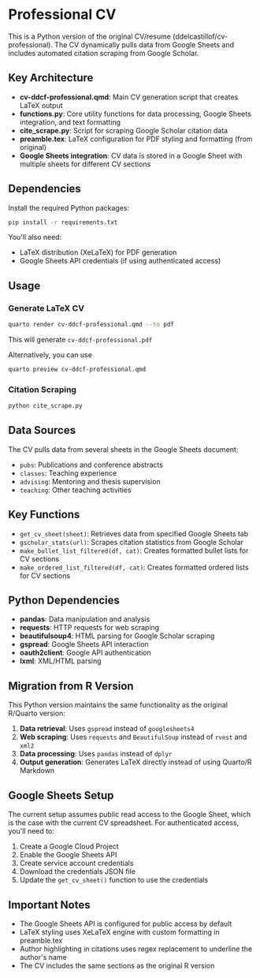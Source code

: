 # Professional CV

This is a Python version of the original CV/resume (ddelcastillof/cv-professional). The CV dynamically pulls data from Google Sheets and includes automated citation scraping from Google Scholar.

## Key Architecture

- **cv-ddcf-professional.qmd**: Main CV generation script that creates LaTeX output
- **functions.py**: Core utility functions for data processing, Google Sheets integration, and text formatting
- **cite_scrape.py**: Script for scraping Google Scholar citation data
- **preamble.tex**: LaTeX configuration for PDF styling and formatting (from original)
- **Google Sheets integration**: CV data is stored in a Google Sheet with multiple sheets for different CV sections

## Dependencies

Install the required Python packages:

```bash
pip install -r requirements.txt
```

You'll also need:
- LaTeX distribution (XeLaTeX) for PDF generation
- Google Sheets API credentials (if using authenticated access)

## Usage

### Generate LaTeX CV

```bash
quarto render cv-ddcf-professional.qmd --to pdf
```

This will generate `cv-ddcf-professional.pdf`

Alternatively, you can use

```bash
quarto preview cv-ddcf-professional.qmd
```

### Citation Scraping

```bash
python cite_scrape.py
```

## Data Sources

The CV pulls data from several sheets in the Google Sheets document:
- `pubs`: Publications and conference abstracts
- `classes`: Teaching experience
- `advising`: Mentoring and thesis supervision
- `teaching`: Other teaching activities

## Key Functions

- `get_cv_sheet(sheet)`: Retrieves data from specified Google Sheets tab
- `gscholar_stats(url)`: Scrapes citation statistics from Google Scholar
- `make_bullet_list_filtered(df, cat)`: Creates formatted bullet lists for CV sections
- `make_ordered_list_filtered(df, cat)`: Creates formatted ordered lists for CV sections

## Python Dependencies

- **pandas**: Data manipulation and analysis
- **requests**: HTTP requests for web scraping
- **beautifulsoup4**: HTML parsing for Google Scholar scraping
- **gspread**: Google Sheets API interaction
- **oauth2client**: Google API authentication
- **lxml**: XML/HTML parsing

## Migration from R Version

This Python version maintains the same functionality as the original R/Quarto version:

1. **Data retrieval**: Uses `gspread` instead of `googlesheets4`
2. **Web scraping**: Uses `requests` and `BeautifulSoup` instead of `rvest` and `xml2`
3. **Data processing**: Uses `pandas` instead of `dplyr`
4. **Output generation**: Generates LaTeX directly instead of using Quarto/R Markdown

## Google Sheets Setup

The current setup assumes public read access to the Google Sheet, which is the case with the current CV spreadsheet. For authenticated access, you'll need to:

1. Create a Google Cloud Project
2. Enable the Google Sheets API
3. Create service account credentials
4. Download the credentials JSON file
5. Update the `get_cv_sheet()` function to use the credentials

## Important Notes

- The Google Sheets API is configured for public access by default
- LaTeX styling uses XeLaTeX engine with custom formatting in preamble.tex
- Author highlighting in citations uses regex replacement to underline the author's name
- The CV includes the same sections as the original R version

